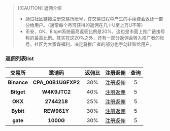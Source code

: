 > [!CAUTION] 返佣介绍
>- 通过社区链接注册交易所账号，在交易过程中产生的手续费会返还一部分给用户。（通常每个月可获得的返佣在几十U至上万U不等）
>- 币安、OK、Bitget系统最高返佣比例是20%，这也是市面上推广链接号称的最高比例。其实在这20%之外，还有一部分返佣会转入推广者的账号，社区为大家谋福利，决定将推广者的部分也手动转账给用户。


### 返佣列表list

|     交易所     |       邀请码       | 返佣比 |                                             注册返佣                                             |                                                     查询                                      |
| :--------------: | :--------------: | :-----: | :------------------------------------------------------------------------------------------------------------: | :--------------------------------------------------------------------------------------------------------------: |
|     **Binance**     |     **CPA_00B1UGFXP2**     |  30%  | [注册返佣](https://www.binance.com/activity/referral-entry/CPA?ref=CPA_00B1UGFXP2)| 5 |
| **Bitget** | **W4K9JTC2** |  40%   | [注册返佣](https://www.ddjxad.top/zh-CN/referral/register?clacCode=W4K9JTC2&from=%2Fzh-CN%2Fevents%2Freferral-all-program&source=events&utmSource=PremierInviter)| 5|
|     **OKX**     |     **2744218**     | 25%  | [注册返佣](https://okx.com/join/2744218)| 5|
|     **Bybit**     |     **REW961Y**     | 30%  | [注册返佣](https://www.bybitglobal.com/invite?ref=REW961Y)| 5 |
|    **gate**     |    **1000G**     | 30%  | [注册返佣](https://www.gt-io.best/signup/VQNNAVsL?ref_type=102 )| 5 |
